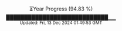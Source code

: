 <p align="center">
⏳Year Progress (94.83 %) <br>
████████████████████████████▁▁ <br>
<sub>Updated: Fri, 13 Dec 2024 01:49:53 GMT</sub>
</p>

